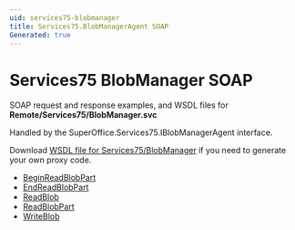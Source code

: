 ```yaml
---
uid: services75-blobmanager
title: Services75.BlobManagerAgent SOAP
Generated: true
---
```


# Services75 BlobManager SOAP

SOAP request and response examples, and WSDL files for **Remote/Services75/BlobManager.svc**

Handled by the <see cref="T:SuperOffice.Services75.IBlobManagerAgent">SuperOffice.Services75.IBlobManagerAgent</see> interface.



Download [WSDL file for Services75/BlobManager](../Services75-BlobManager.md) if you need to generate your own proxy code.

* [BeginReadBlobPart](BeginReadBlobPart.md)
* [EndReadBlobPart](EndReadBlobPart.md)
* [ReadBlob](ReadBlob.md)
* [ReadBlobPart](ReadBlobPart.md)
* [WriteBlob](WriteBlob.md)
